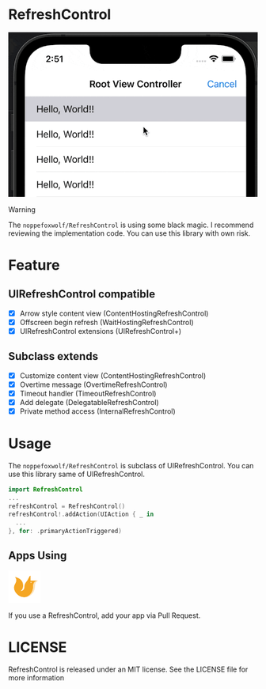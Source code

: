 # RefreshControl

![](https://github.com/noppefoxwolf/RefreshControl/blob/main/.github/example.gif)

> [!WARNING]
> The `noppefoxwolf/RefreshControl` is using some black magic.
> I recommend reviewing the implementation code.
> You can use this library with own risk.

# Feature

## UIRefreshControl compatible
- [x] Arrow style content view (ContentHostingRefreshControl)
- [x] Offscreen begin refresh (WaitHostingRefreshControl)
- [x] UIRefreshControl extensions (UIRefreshControl+)

## Subclass extends
- [x] Customize content view (ContentHostingRefreshControl)
- [x] Overtime message (OvertimeRefreshControl)
- [x] Timeout handler (TimeoutRefreshControl)
- [x] Add delegate (DelegatableRefreshControl)
- [x] Private method access (InternalRefreshControl)

# Usage

The `noppefoxwolf/RefreshControl` is subclass of UIRefreshControl.
You can use this library same of UIRefreshControl.

```swift
import RefreshControl
...
refreshControl = RefreshControl()
refreshControl!.addAction(UIAction { _ in
  ...
}, for: .primaryActionTriggered)
```

## Apps Using

<p float="left">
    <a href="https://apps.apple.com/app/id1668645019"><img src="https://github.com/noppefoxwolf/MediaViewer/blob/main/.github/dawn.png" height="65"></a>
</p>

If you use a RefreshControl, add your app via Pull Request.

# LICENSE

RefreshControl is released under an MIT license. See the LICENSE file for more information
